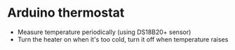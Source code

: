 # Arduino thermostat

* Measure temperature periodically (using DS18B20+ sensor)
* Turn the heater on when it's too cold, turn it off when temperature raises
